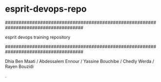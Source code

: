 # esprit-devops-repo 

#####################################################################################

esprit devops training repository 

#####################################################################################

Dhia Ben Maati / 
Abdessalem Ennour / 
Yassine Bouchibe / 
Chedly Werda /
Rayen Bouzidi

.
